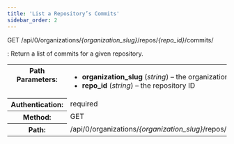 ```yaml
---
title: 'List a Repository’s Commits'
sidebar_order: 2
---
```


GET /api/0/organizations/_{organization_slug}_/repos/_{repo_id}_/commits/

: Return a list of commits for a given repository.

  <table class="table"><tbody valign="top"><tr><th>Path Parameters:</th><td><ul><li><strong>organization_slug</strong> (<em>string</em>) – the organization short name</li><li><strong>repo_id</strong> (<em>string</em>) – the repository ID</li></ul></td></tr><tr><th>Authentication:</th><td>required</td></tr><tr><th>Method:</th><td>GET</td></tr><tr><th>Path:</th><td>/api/0/organizations/<em>{organization_slug}</em>/repos/<em>{repo_id}</em>/commits/</td></tr></tbody></table>
